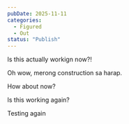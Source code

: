 ```yaml
---
pubDate: 2025-11-11
categories:
  - Figured
  - Out
status: "Publish"
---
```

Is this actually workign now?!


Oh wow, merong construction sa harap.

How about now?

Is this working again?

Testing again
